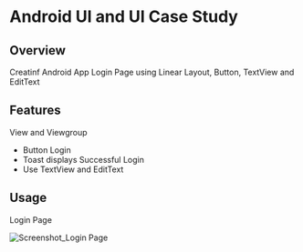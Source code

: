 # Android UI and UI Case Study

## Overview
Creatinf Android App Login Page using Linear Layout, Button, TextView and EditText

## Features
View and Viewgroup
- Button Login
- Toast displays Successful Login
- Use TextView and EditText

## Usage
Login Page 

![Screenshot_Login Page](https://user-images.githubusercontent.com/56164259/68088233-646aa580-fe8f-11e9-8735-e5fb469e8642.png)


